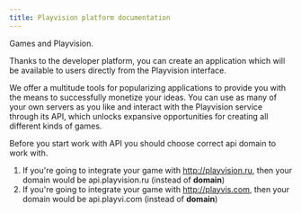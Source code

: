 ```yaml
---
title: Playvision platform documentation
---
```


Games and Playvision. 

Thanks to the developer platform, 
you can create an application which will be available to users directly from the Playvision interface.

We offer a multitude tools for popularizing applications to provide you with the means to successfully monetize your ideas. 
You can use as many of your own servers as you like and interact with the Playvision service through its API, 
which unlocks expansive opportunities for creating all different kinds of games.

Before you start work with API you should choose correct api domain to work with.

1. If you're going to integrate your game with http://playvision.ru, then your domain would be api.playvision.ru (instead of **domain**)
2. If you're going to integrate your game with http://playvis.com, then your domain would be api.playvi.com (instead of **domain**)
